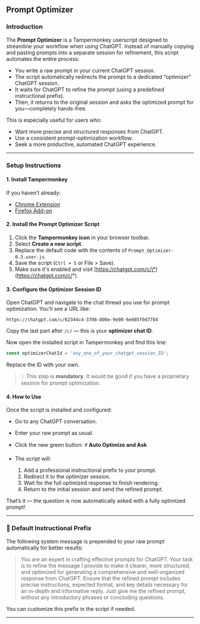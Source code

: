 ## Prompt Optimizer

### Introduction

The **Prompt Optimizer** is a Tampermonkey userscript designed to streamline your workflow when using ChatGPT. Instead of manually copying and pasting prompts into a separate session for refinement, this script automates the entire process:

* You write a raw prompt in your current ChatGPT session.
* The script automatically redirects the prompt to a dedicated “optimizer” ChatGPT session.
* It waits for ChatGPT to refine the prompt (using a predefined instructional prefix).
* Then, it returns to the original session and asks the optimized prompt for you—completely hands-free.

This is especially useful for users who:

* Want more precise and structured responses from ChatGPT.
* Use a consistent prompt-optimization workflow.
* Seek a more productive, automated ChatGPT experience.

---

### Setup Instructions

#### 1. Install Tampermonkey

If you haven’t already:

* [Chrome Extension](https://chrome.google.com/webstore/detail/tampermonkey/dhdgffkkebhmkfjojejmpbldmpobfkfo)
* [Firefox Add-on](https://addons.mozilla.org/en-US/firefox/addon/tampermonkey/)

#### 2. Install the Prompt Optimizer Script

1. Click the **Tampermonkey icon** in your browser toolbar.
2. Select **Create a new script**.
3. Replace the default code with the contents of `Prompt_Optimizer-0.3.user.js`.
4. Save the script (`Ctrl + S` or File > Save).
5. Make sure it's enabled and visit [https://chatgpt.com/c/\*](https://chatgpt.com/c/*).

#### 3. Configure the Optimizer Session ID

Open ChatGPT and navigate to the chat thread you use for prompt optimization.
You’ll see a URL like:

```
https://chatgpt.com/c/62344c4-3708-800e-9e00-6e605f0d7784
```

Copy the last part after `/c/` — this is your **optimizer chat ID**.

Now open the installed script in Tampermonkey and find this line:

```js
const optimizerChatId = 'any_one_of_your_chatgpt_session_ID';
```

Replace the ID with your own.

> 💡 This step is **mandatory**. It would be good if you have a proprietary session for prompt optimization.

#### 4. How to Use

Once the script is installed and configured:

* Go to any ChatGPT conversation.
* Enter your raw prompt as usual.
* Click the new green button: **⚡ Auto Optimize and Ask**
* The script will:

  1. Add a professional instructional prefix to your prompt.
  2. Redirect it to the optimizer session.
  3. Wait for the full optimized response to finish rendering.
  4. Return to the initial session and send the refined prompt.

That’s it — the question is now automatically asked with a fully optimized prompt!

---

### 🧠 Default Instructional Prefix

The following system message is prepended to your raw prompt automatically for better results:

> You are an expert in crafting effective prompts for ChatGPT. Your task is to refine the message I provide to make it clearer, more structured, and optimized for generating a comprehensive and well-organized response from ChatGPT. Ensure that the refined prompt includes precise instructions, expected format, and key details necessary for an in-depth and informative reply. Just give me the refined prompt, without any introductory phrases or concluding questions.

You can customize this prefix in the script if needed.

---
